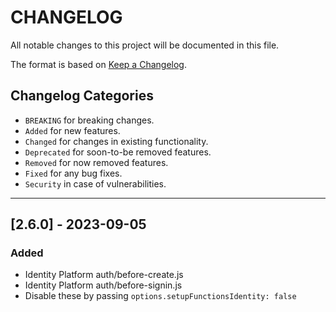 # CHANGELOG

All notable changes to this project will be documented in this file.

The format is based on [Keep a Changelog](https://keepachangelog.com/en/1.0.0/).

## Changelog Categories

- `BREAKING` for breaking changes.
- `Added` for new features.
- `Changed` for changes in existing functionality.
- `Deprecated` for soon-to-be removed features.
- `Removed` for now removed features.
- `Fixed` for any bug fixes.
- `Security` in case of vulnerabilities.

---

## [2.6.0] - 2023-09-05
### Added
- Identity Platform auth/before-create.js
- Identity Platform auth/before-signin.js
- Disable these by passing `options.setupFunctionsIdentity: false`

